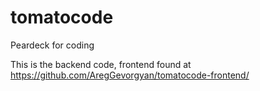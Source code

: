 # tomatocode
Peardeck for coding

This is the backend code, frontend found at https://github.com/AregGevorgyan/tomatocode-frontend/
